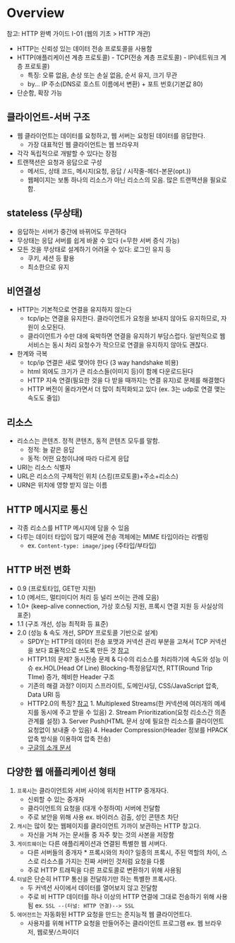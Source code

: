 # Overview
참고: HTTP 완벽 가이드 I-01 (웹의 기초 > HTTP 개관)

- HTTP는 신뢰성 있는 데이터 전송 프로토콜을 사용함
- HTTP(애플리케이션 계층 프로토콜) - TCP(전송 계층 프로토콜) - IP(네트워크 계층 프로토콜)
     * 특징: 오류 없음, 손상 또는 손실 없음, 순서 유지, 크기 무관
     * by... IP 주소(DNS로 호스트 이름에서 변환) + 포트 번호(기본값 80)
- 단순함, 확장 가능

## 클라이언트-서버 구조
- 웹 클라이언트는 데이터를 요청하고, 웹 서버는 요청된 데이터를 응답한다.
    * 가장 대표적인 웹 클라이언트는 웹 브라우저
- 각각 독립적으로 개발할 수 있다는 장점
- 트랜잭션은 요청과 응답으로 구성
    * 메서드, 상태 코드, 메시지(요청, 응답 / 시작줄-헤더-본문(opt.))
    * 웹페이지는 보통 하나의 리소스가 아닌 리소스의 모음. 많은 트랜잭션을 필요로 함.

## stateless (무상태)
- 응답하는 서버가 중간에 바뀌어도 무관하다
- 무상태는 응답 서버를 쉽게 바꿀 수 있다 (=무한 서버 증식 가능)
- 모든 것을 무상태로 설계하기 어려울 수 있다: 로그인 유지 등
    * 쿠키, 세션 등 활용
    * 최소한으로 유지

## 비연결성
- HTTP는 기본적으로 연결을 유지하지 않는다
    * tcp/ip는 연결을 유지한다. 클라이언트가 요청을 보내지 않아도 유지하므로, 자원이 소모된다.
    * 클라이언트가 수만 대에 육박하면 연결을 유지하기 부담스럽다. 일반적으로 웹서비스는 동시 처리 요청수가 작으므로 연결을 유지하지 않아도 괜찮다.
- 한계와 극복
    * tcp/ip 연결은 새로 맺어야 한다 (3 way handshake 비용)
    * html 외에도 크기가 큰 리소스들(이미지 등)이 함께 다운로드된다
    * HTTP 지속 연결(필요한 것을 다 받을 때까지는 연결 유지)로 문제를 해결했다
    * HTTP 버전이 올라가면서 더 많이 최적화되고 있다 (ex. 3는 udp로 연결 맺는 속도도 줄임)

## 리소스
- 리소스는 콘텐츠. 정적 콘텐츠, 동적 콘텐츠 모두를 말함.
     * 정적: 늘 같은 응답
     * 동적: 어떤 요청이냐에 따라 다르게 응답
- URI는 리소스 식별자
- URL은 리소스의 구체적인 위치 (스킴(프로토콜)+주소+리소스)
- URN은 위치에 영향 받지 않는 이름

## HTTP 메시지로 통신
- 각종 리소스를 HTTP 메시지에 담을 수 있음
- 다루는 데이터 타입이 많기 때문에 전송 객체에는 MIME 타입이라는 라벨링
     * ex. `Content-type: image/jpeg` (주타입/부타입)

## HTTP 버전 변화
- 0.9 (프로토타입, GET만 지원)
- 1.0 (메서드, 멀티미디어 처리 등 널리 쓰이는 관례 모음)
- 1.0+ (keep-alive connection, 가상 호스팅 지원, 프록시 연결 지원 등 사실상의 표준)
- 1.1 (구조 개선, 성능 최적화 등 표준)
- 2.0 (성능 & 속도 개선, SPDY 프로토콜 기반으로 설계)
     * SPDY는 HTTP의 데이터 전송 포맷과 커넥션 관리 부분을 고쳐서 TCP 커넥션을 보다 효율적으로 쓰도록 만든 것 [참고](https://d2.naver.com/helloworld/140351)
     * HTTP1.1의 문제? 동시전송 문제 & 다수의 리소스를 처리하기에 속도와 성능 이슈 ex.HOL(Head Of Line) Blocking-특정응답지연, RTT(Round Trip TIme) 증가, 헤비한 Header 구조
     * 기존의 해결 과정? 이미지 스프라이트, 도메인샤딩, CSS/JavaScript 압축, Data URI 등
     * HTTP2.0의 특징? [참고](https://medium.com/@shlee1353/http1-1-vs-http2-0-%EC%B0%A8%EC%9D%B4%EC%A0%90-%EA%B0%84%EB%8B%A8%ED%9E%88-%EC%82%B4%ED%8E%B4%EB%B3%B4%EA%B8%B0-5727b7499b78)
            1. Multiplexed Streams(한 커넥션에 여러개의 메세지를 동시에 주고 받을 수 있음)
            2. Stream Prioritization(요청 리소스간 의존관계를 설정)
            3. Server Push(HTML 문서 상에 필요한 리소스를 클라이언트 요청없이 보내줄 수 있음)
            4. Header Compression(Header 정보를 HPACK 압축 방식을 이용하여 압축 전송)
     * [구글의 소개 문서](https://developers.google.com/web/fundamentals/performance/http2?hl=ko)

## 다양한 웹 애플리케이션 형태
1. `프록시`는 클라이언트와 서버 사이에 위치한 HTTP 중개자다.
     * 신뢰할 수 있는 중개자
     * 클라이언트의 요청을 (대개 수정하여) 서버에 전달함
     * 주로 보안을 위해 사용 ex. 바이러스 검출, 성인 콘텐츠 차단
2. `캐시`는 많이 찾는 웹페이지를 클라이언트 가까이 보관하는 HTTP 창고다.
     * 자신을 거쳐 가는 문서들 중 자주 찾는 것의 사본을 저장함 
3. `게이트웨이`는 다른 애플리케이션과 연결된 특별한 웹 서버다.
     * 다른 서버들의 중개자
           * 프록시와의 차이? 일종의 프록시, 주된 역할의 차이, 스스로 리소스를 가지는 진짜 서버인 것처럼 요청을 다룸
     * 주로 HTTP 트래픽을 다른 프로토콜로 변환하기 위해 사용됨 
4. `터널`은 단순히 HTTP 통신을 전달하기만 하는 특별한 프록시다.
     * 두 커넥션 사이에서 데이터를 열어보지 않고 전달함
     * 주로 비 HTTP 데이터를 하나 이상의 HTTP 연결에 그대로 전송하기 위해 사용됨 ex. `SSL --(터널: HTTP 연결)--> SSL`
5. `에어전트`는 자동화된 HTTP 요청을 만드는 준지능적 웹 클라이언트다.
     * 사용자를 위해 HTTP 요청을 만들어주는 클라이언트 프로그램 ex. 웹 브라우저, 웹로봇/스파이더 
